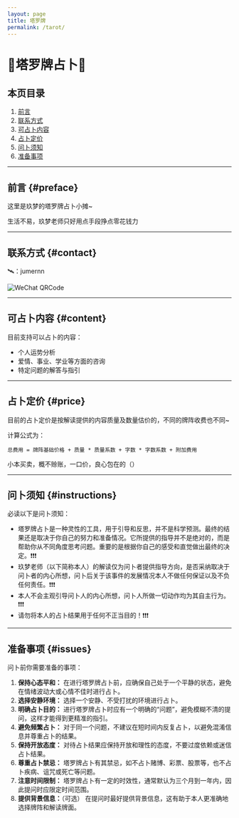 ```yaml
---
layout: page
title: 塔罗牌
permalink: /tarot/
---
```


# 🔮塔罗牌占卜🔮

## 本页目录
1. [前言](#preface)
2. [联系方式](#contact)
3. [可占卜内容](#content)
4. [占卜定价](#price)
5. [问卜须知](#instructions)
6. [准备事项](#issues)

---

## 前言 {#preface}

这里是玖梦的塔罗牌占卜小摊~

生活不易，玖梦老师只好用点手段挣点零花钱力

---

## 联系方式 {#contact}

🛰：jumernn

![WeChat QRCode](../images/WeChat-QRCode.png)

---

## 可占卜内容 {#content}

目前支持可以占卜的内容：
- 个人运势分析
- 爱情、事业、学业等方面的咨询
- 特定问题的解答与指引

---

## 占卜定价 {#price}

目前的占卜定价是按解读提供的内容质量及数量估价的，不同的牌阵收费也不同~

计算公式为：

```
总费用 = 牌阵基础价格 + 质量 * 质量系数 + 字数 * 字数系数 + 附加费用
```


小本买卖，概不赊账，一口价，良心包在的（）

---

## 问卜须知 {#instructions}

必读以下是问卜须知：
- 塔罗牌占卜是一种灵性的工具，用于引导和反思，并不是科学预测。最终的结果还是取决于你自己的努力和准备情况。它所提供的指导并不是绝对的，而是帮助你从不同角度思考问题。重要的是根据你自己的感受和直觉做出最终的决定。❗❗❗
- 玖梦老师（以下简称本人）的解读仅为问卜者提供指导方向，是否采纳取决于问卜者的内心所想，问卜后关于该事件的发展情况本人不做任何保证以及不负任何责任。❗❗❗
- 本人不会主观引导问卜人的内心所想，问卜人所做一切动作均为其自主行为。❗❗❗
- 请勿将本人的占卜结果用于任何不正当目的！❗❗❗

---

## 准备事项 {#issues}

问卜前你需要准备的事项：
1. **保持心态平和：**
在进行塔罗牌占卜前，应确保自己处于一个平静的状态，避免在情绪波动大或心情不佳时进行占卜。
2. **选择安静环境：**
选择一个安静、不受打扰的环境进行占卜。
3. **明确占卜目的：**
进行塔罗牌占卜时应有一个明确的“问题”，避免模糊不清的提问，这样才能得到更精准的指引。
4. **避免频繁占卜：**
对于同一个问题，不建议在短时间内反复占卜，以避免混淆信息并尊重占卜的结果。
5. **保持开放态度：**
对待占卜结果应保持开放和理性的态度，不要过度依赖或迷信占卜结果。
6. **尊重占卜禁忌：**
塔罗牌占卜有其禁忌，如不占卜赌博、彩票、股票等，也不占卜疾病、诅咒或死亡等问题。
7. **注意时间限制：**
塔罗牌占卜有一定的时效性，通常默认为三个月到一年内，因此提问时应限定时间范围。
8. **提供背景信息：**（可选）
在提问时最好提供背景信息，这有助于本人更准确地选择牌阵和解读牌面。